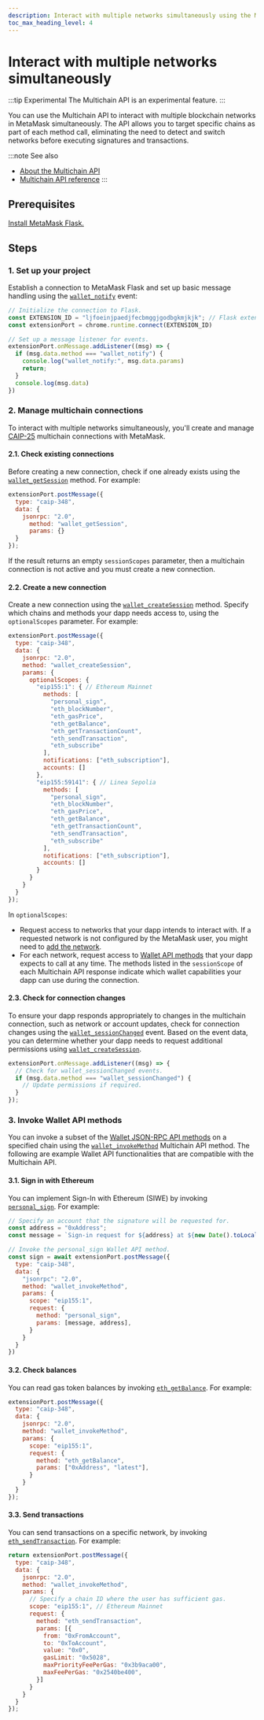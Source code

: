 ```yaml
---
description: Interact with multiple networks simultaneously using the Multichain API.
toc_max_heading_level: 4
---
```


# Interact with multiple networks simultaneously

:::tip Experimental
The Multichain API is an experimental feature.
:::

You can use the Multichain API to interact with multiple blockchain networks in MetaMask simultaneously.
The API allows you to target specific chains as part of each method call, eliminating the need to
detect and switch networks before executing signatures and transactions.

:::note See also
- [About the Multichain API](../../concepts/multichain-api.md)
- [Multichain API reference](../../reference/multichain-api.md)
:::

## Prerequisites

[Install MetaMask Flask.](/snaps/get-started/install-flask)

## Steps

### 1. Set up your project

Establish a connection to MetaMask Flask and set up basic message handling using the
[`wallet_notify`](../../reference/multichain-api.md#wallet_notify) event:

```javascript
// Initialize the connection to Flask.
const EXTENSION_ID = "ljfoeinjpaedjfecbmggjgodbgkmjkjk"; // Flask extension ID (Chrome)
const extensionPort = chrome.runtime.connect(EXTENSION_ID)

// Set up a message listener for events.
extensionPort.onMessage.addListener((msg) => {
  if (msg.data.method === "wallet_notify") {
    console.log("wallet_notify:", msg.data.params)
    return;
  }
  console.log(msg.data)
})
```

### 2. Manage multichain connections

To interact with multiple networks simultaneously, you'll create and manage
[CAIP-25](https://github.com/ChainAgnostic/CAIPs/blob/899779996e8c30ec9c189ff49737704150606f31/CAIPs/caip-25.md) multichain connections
with MetaMask.

#### 2.1. Check existing connections

Before creating a new connection, check if one already exists using the
[`wallet_getSession`](../../reference/multichain-api.md#wallet_getsession) method.
For example:

```javascript
extensionPort.postMessage({
  type: "caip-348",
  data: {
    jsonrpc: "2.0",
      method: "wallet_getSession",
      params: {}
  }
});
```

If the result returns an empty `sessionScopes` parameter, then a multichain connection is not active
and you must create a new connection.

#### 2.2. Create a new connection

Create a new connection using the [`wallet_createSession`](../../reference/multichain-api.md#wallet_createsession) method.
Specify which chains and methods your dapp needs access to, using the `optionalScopes` parameter.
For example:

```javascript
extensionPort.postMessage({
  type: "caip-348",
  data: {
    jsonrpc: "2.0",
    method: "wallet_createSession",
    params: {
      optionalScopes: {
        "eip155:1": { // Ethereum Mainnet
          methods: [
            "personal_sign",
            "eth_blockNumber",
            "eth_gasPrice",
            "eth_getBalance",
            "eth_getTransactionCount",
            "eth_sendTransaction",
            "eth_subscribe"
          ],
          notifications: ["eth_subscription"],
          accounts: []
        },
        "eip155:59141": { // Linea Sepolia
          methods: [
            "personal_sign",
            "eth_blockNumber",
            "eth_gasPrice",
            "eth_getBalance",
            "eth_getTransactionCount",
            "eth_sendTransaction", 
            "eth_subscribe"
          ],
          notifications: ["eth_subscription"],
          accounts: []
        }
      }
    }
  }
});
```

In `optionalScopes`:

- Request access to networks that your dapp intends to interact with.
  If a requested network is not configured by the MetaMask user, you might need to
  [add the network](add-network.md).
- For each network, request access to [Wallet API methods](../../reference/json-rpc-methods/index.md)
  that your dapp expects to call at any time.
  The methods listed in the `sessionScope` of each Multichain API response indicate which wallet
  capabilities your dapp can use during the connection.

#### 2.3. Check for connection changes

To ensure your dapp responds appropriately to changes in the multichain connection, such as network or
account updates, check for connection changes using the
[`wallet_sessionChanged`](../../reference/multichain-api.md#wallet_sessionchanged) event.
Based on the event data, you can determine whether your dapp needs to request additional permissions
using [`wallet_createSession`](../../reference/multichain-api.md#wallet_createsession).

```javascript
extensionPort.onMessage.addListener((msg) => {
  // Check for wallet_sessionChanged events.
  if (msg.data.method === "wallet_sessionChanged") {
    // Update permissions if required.
  }
});
```

### 3. Invoke Wallet API methods

You can invoke a subset of the [Wallet JSON-RPC API methods](../../reference/json-rpc-methods/index.md)
on a specified chain using the [`wallet_invokeMethod`](../../reference/multichain-api.md#wallet_invokemethod)
Multichain API method.
The following are example Wallet API functionalities that are compatible with the Multichain API.

#### 3.1. Sign in with Ethereum

You can implement Sign-In with Ethereum (SIWE) by invoking
[`personal_sign`](/wallet/reference/json-rpc-methods/personal_sign).
For example:

```javascript
// Specify an account that the signature will be requested for.
const address = "0xAddress";
const message = `Sign-in request for ${address} at ${new Date().toLocaleString()}`;

// Invoke the personal_sign Wallet API method.
const sign = await extensionPort.postMessage({
  type: "caip-348",
  data: {
    "jsonrpc": "2.0",
    method: "wallet_invokeMethod",
    params: {
      scope: "eip155:1",
      request: {
        method: "personal_sign",
        params: [message, address],
      }
    }
  }
})
```

#### 3.2. Check balances

You can read gas token balances by invoking
[`eth_getBalance`](/wallet/reference/json-rpc-methods/personal_sign).
For example:

```javascript
extensionPort.postMessage({
  type: "caip-348",
  data: {
    jsonrpc: "2.0",
    method: "wallet_invokeMethod",
    params: {
      scope: "eip155:1",
      request: {
        method: "eth_getBalance",
        params: ["0xAddress", "latest"],
      }
    }
  }
});
```

#### 3.3. Send transactions

You can send transactions on a specific network, by invoking
[`eth_sendTransaction`](/wallet/reference/json-rpc-methods/eth_sendtransaction).
For example:

```javascript
return extensionPort.postMessage({
  type: "caip-348",
  data: {
    jsonrpc: "2.0",
    method: "wallet_invokeMethod",
    params: {
      // Specify a chain ID where the user has sufficient gas.
      scope: "eip155:1", // Ethereum Mainnet
      request: {
        method: "eth_sendTransaction",
        params: [{
          from: "0xFromAccount",
          to: "0xToAccount",
          value: "0x0",
          gasLimit: "0x5028",
          maxPriorityFeePerGas: "0x3b9aca00",
          maxFeePerGas: "0x2540be400",
        }]
      }
    }
  }
});
```
